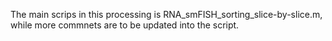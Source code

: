The main scrips in this processing is RNA_smFISH_sorting_slice-by-slice.m, while more commnets are to be updated into the script.
